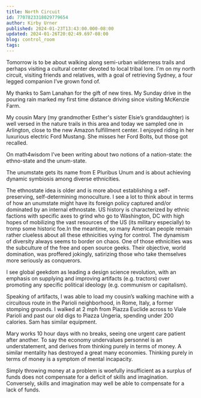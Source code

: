 ```yaml
---
title: North Circuit
id: 7707823318029779654
author: Kirby Urner
published: 2024-01-23T13:43:00.000-08:00
updated: 2024-01-26T20:02:49.697-08:00
blog: control_room
tags: 
---
```


[](https://www.flickr.com/photos/kirbyurner/albums/72157649641476063)

Tomorrow is to be about walking along semi-urban wilderness trails and perhaps visiting a cultural center devoted to local tribal lore. I'm on my north circuit, visiting friends and relatives, with a goal of retrieving Sydney, a four legged companion I’ve grown fond of.

My thanks to Sam Lanahan for the gift of new tires. My Sunday drive in the pouring rain marked my first time distance driving since visiting McKenzie Farm.

My cousin Mary (my grandmother Esther's sister Elsie’s granddaughter) is well versed in the nature trails in this area and today we sampled one in Arlington, close to the new Amazon fulfillment center. I enjoyed riding in her luxurious electric Ford Mustang. She misses her Ford Bolts, but those got recalled.

On math4wisdom I’ve been writing about two notions of a nation-state: the ethno-state and the unum-state.

The unumstate gets its name from E Pluribus Unum and is about achieving dynamic symbiosis among diverse ethnicities. 

The ethnostate idea is older and is more about establishing a self-preserving, self-determining monoculture.
I see a lot to think about in terms of how an unumstate might have its foreign policy captured and/or dominated by an internal ethnostate. US history is characterized by ethnic factions with specific axes to grind who go to Washington, DC with high hopes of mobilizing the vast resources of the US (its military especially) to tromp some historic foe.In the meantime, so many American people remain rather clueless about all these ethnicities vying for control. The dynamism of diversity always seems to border on chaos.
One of those ethnicities was the subculture of the free and open source geeks. Their objective, world domination, was proffered jokingly, satirizing those who take themselves more seriously as conquerors. 

I see global geekdom as leading a design science revolution, with an emphasis on supplying and improving artifacts (e.g. tractors) over promoting any specific political ideology (e.g. communism or capitalism).

Speaking of artifacts, I was able to load my cousin’s walking machine with a circuitous route in the Parioli neighborhood, in Rome, Italy, a former stomping grounds. I walked at 2 mph from Piazza Euclide across to Viale Parioli and past our old digs to Piazza Ungeria, spending under 200 calories. Sam has similar equipment.

Mary works 10 hour days with no breaks, seeing one urgent care patient after another. To say the economy undervalues personnel is an understatement, and derives from thinking purely in terms of money. A similar mentality has destroyed a great many economies. Thinking purely in terms of money is a symptom of mental incapacity. 

Simply throwing money at a problem is woefully insufficient as a surplus of funds does not compensate for a deficit of skills and imagination. Conversely, skills and imagination may well be able to compensate for a lack of funds.